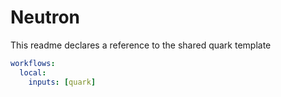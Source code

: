 # Neutron

This readme declares a reference to the shared quark template

``` yaml
workflows:
  local:
    inputs: [quark]
```
